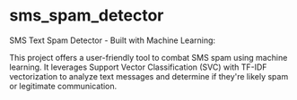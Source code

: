 # sms_spam_detector
SMS Text Spam Detector - Built with Machine Learning:

This project offers a user-friendly tool to combat SMS spam using machine learning. It leverages Support Vector Classification (SVC) with TF-IDF vectorization to analyze text messages and determine if they're likely spam or legitimate communication.
